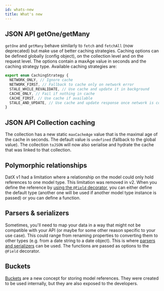 ```yaml
---
id: whats-new
title: What's new
---
```


## JSON API getOne/getMany

`getOne` and `getMany` behave similarly to `fetch` and `fetchAll` (now deprecated) but make use of better caching strategies.
Caching options can be defined globally (config object), on the collection level and on the request level. The options contain a maxAge value in seconds and the caching strategy type. Available caching strategies are:

```typescript
export enum CachingStrategy {
  NETWORK_ONLY, // Ignore cache
  NETWORK_FIRST, // Fallback to cache only on network error
  STALE_WHILE_REVALIDATE, // Use cache and update it in background
  CACHE_ONLY, // Fail if nothing in cache
  CACHE_FIRST, // Use cache if available
  STALE_AND_UPDATE, // Use cache and update response once network is complete
}
```

## JSON API Collection caching

The collection has a new static `maxCacheAge` value that is the maximal age of the cache in seconds. The default value is `undefined` (fallback to the global value).
The collection `toJSON` will now also serialise and hydrate the cache that was linked to that collection.

## Polymorphic relationships

DatX v1 had a limitation where a relationship on the model could only hold references to one model type. This limitation was removed in v2. When you define the reference by [using the `@Field` decorator](../attribute#polymorphic-relationships), you can either define the default type (another one will be used if another model type instance is passed) or you can define a function.

## Parsers & serializers

Sometimes, you'll need to map your data in a way that might not be compatible with your API (or maybe for some other reason specific to your use case). This could range from renaming properties to converting them to other types (e.g. from a date string to a date object). This is where [parsers and serializers](../attribute) can be used. The functions are passed as options to the `@Field` decorator.

## Buckets

[Buckets](../bucket) are a new concept for storing model references. They were created to be used internally, but they are also exposed to the developers.
